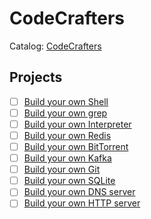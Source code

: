 ﻿# CodeCrafters

Catalog: [CodeCrafters](https://app.codecrafters.io/catalog)

## Projects
- [ ] [Build your own Shell](./build-your-own-shell/)
- [ ] [Build your own grep](./build-your-own-grep/)
- [ ] [Build your own Interpreter](./build-your-own-interpreter/)
- [ ] [Build your own Redis](./build-your-own-redis/)
- [ ] [Build your own BitTorrent](./build-your-own-bittorrent/)
- [ ] [Build your own Kafka](./build-your-own-kafka/)
- [ ] [Build your own Git](./build-your-own-git/)
- [ ] [Build your own SQLite](./build-your-own-sqlite/)
- [ ] [Build your own DNS server](./build-your-own-dns-server/)
- [ ] [Build your own HTTP server](./build-your-own-http-server/)
